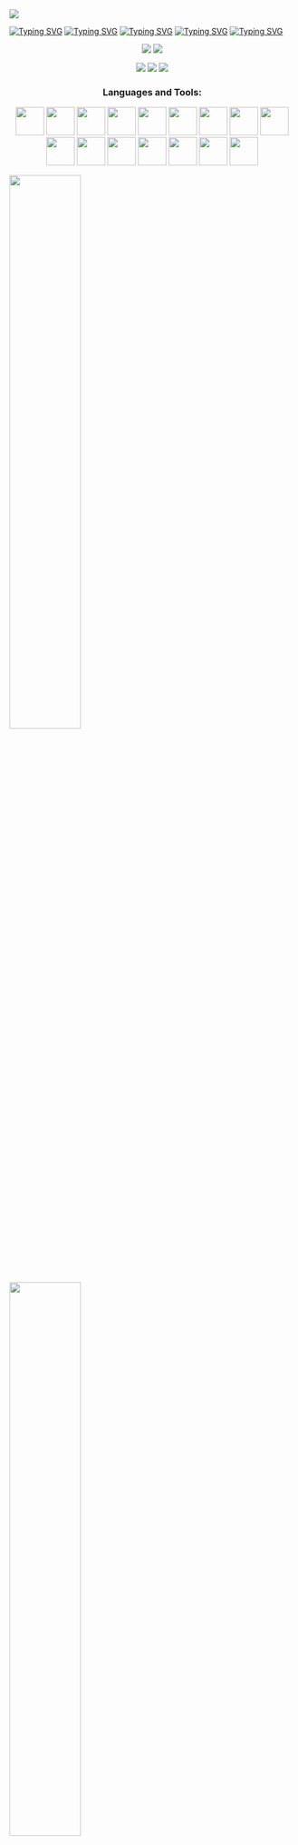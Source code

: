 <img src="https://capsule-render.vercel.app/api?type=waving&color=0:00C9FF,100:92FE9D&height=200&section=header&text=Hi%20I'm%20Shams&fontSize=40&fontAlignY=35&desc=Laravel%20Back-End%20Developer&descAlignY=50" />

[![Typing SVG](https://readme-typing-svg.herokuapp.com?font=Fira+Code&pause=1000&width=435&lines=i'm+a+Back-End+Developer)](https://git.io/typing-svg)
[![Typing SVG](https://readme-typing-svg.herokuapp.com?font=Fira+Code&pause=1000&width=485&lines=using+Laravel+and+PHP)](https://git.io/typing-svg)
[![Typing SVG](https://readme-typing-svg.herokuapp.com?font=Fira+Code&pause=1000&width=700&lines=Strong+in+logic%2C+data+structures%2C+and+database+design)](https://git.io/typing-svg)
[![Typing SVG](https://readme-typing-svg.herokuapp.com?font=Fira+Code&pause=1000&width=700&lines=RESTful+API+design+and+development)](https://git.io/typing-svg)
[![Typing SVG](https://readme-typing-svg.herokuapp.com?font=Fira+Code&pause=1000&width=700&lines=MySQL+%2F+PostgreSQL+database+management)](https://git.io/typing-svg)
<p align="center">
  <a href="https://linkedin.com/in/your-link" target="blank"><img src="https://img.shields.io/badge/LinkedIn-blue?logo=linkedin&style=for-the-badge" /></a>
  <a href="mailto:your@email.com"><img src="https://img.shields.io/badge/Gmail-D14836?style=for-the-badge&logo=gmail&logoColor=white"/></a>
</p>

<p align="center">
  <img src="https://img.shields.io/badge/PHP-777BB4?style=for-the-badge&logo=php&logoColor=white"/>
  <img src="https://img.shields.io/badge/Laravel-FF2D20?style=for-the-badge&logo=laravel&logoColor=white"/>
  <img src="https://img.shields.io/badge/MySQL-4479A1?style=for-the-badge&logo=mysql&logoColor=white"/>
</p>


<h3 align="center">Languages and Tools:</h3>
<p align="center">
  <img src="https://cdn.jsdelivr.net/gh/devicons/devicon/icons/php/php-original.svg" width="50" height="50"/>
  <img src="https://cdn.jsdelivr.net/gh/devicons/devicon@latest/icons/laravel/laravel-original.svg" width="50" height="50" />
  <img src="https://cdn.jsdelivr.net/gh/devicons/devicon/icons/mysql/mysql-original.svg" width="50" height="50"/>
  <img src="https://cdn.jsdelivr.net/gh/devicons/devicon/icons/docker/docker-original.svg" width="50" height="50"/>
  <img src="https://cdn.jsdelivr.net/gh/devicons/devicon/icons/javascript/javascript-original.svg" width="50" height="50"/>
  <img src="https://cdn.jsdelivr.net/gh/devicons/devicon@latest/icons/livewire/livewire-original-wordmark.svg" width="50" height="50" />
  <img src="https://cdn.jsdelivr.net/gh/devicons/devicon@latest/icons/vuejs/vuejs-line-wordmark.svg" width="50" height="50" />
  <img src="https://cdn.jsdelivr.net/gh/devicons/devicon@latest/icons/composer/composer-original.svg" width="50" height="50" />
  <img src="https://cdn.jsdelivr.net/gh/devicons/devicon@latest/icons/github/github-original.svg" width="50" height="50" />
  <img src="https://cdn.jsdelivr.net/gh/devicons/devicon@latest/icons/hadoop/hadoop-original.svg" width="50" height="50" />
  <img src="https://cdn.jsdelivr.net/gh/devicons/devicon@latest/icons/html5/html5-original.svg" width="50" height="50" />
  <img src="https://cdn.jsdelivr.net/gh/devicons/devicon@latest/icons/javascript/javascript-original.svg" width="50" height="50" />
  <img src="https://cdn.jsdelivr.net/gh/devicons/devicon@latest/icons/linkedin/linkedin-original.svg" width="50" height="50" />
  <img src="https://cdn.jsdelivr.net/gh/devicons/devicon@latest/icons/linux/linux-original.svg" width="50" height="50" />
  <img src="https://cdn.jsdelivr.net/gh/devicons/devicon@latest/icons/postgresql/postgresql-original.svg" width="50" height="50" />
  <img src="https://cdn.jsdelivr.net/gh/devicons/devicon@latest/icons/python/python-original.svg" width="50" height="50" />

<div>
  <img src="https://media.giphy.com/media/qgQUggAC3Pfv687qPC/giphy.gif" width="50%" />
  <img src="https://media2.giphy.com/media/v1.Y2lkPTc5MGI3NjExeWw4dXE1Zmc5bHJlcTcybjA5cWhxaGc3empiMm9yd2xjOHRuYzJkNyZlcD12MV9pbnRlcm5hbF9naWZfYnlfaWQmY3Q9Zw/vrxxqQbyRxYi6scCjT/giphy.gif" width="50%" />

</div>









  





</p>


</p>

![snake gif](https://github.com/YOUR_USERNAME/YOUR_USERNAME/blob/main/dist/github-contribution-grid-snake.svg)



